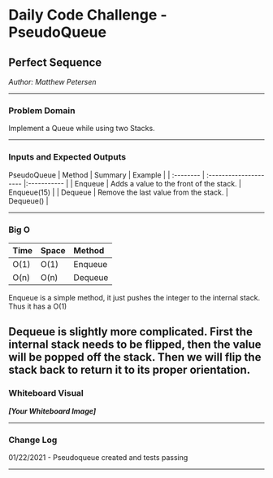 # Daily Code Challenge - PseudoQueue

## Perfect Sequence
*Author: Matthew Petersen*

---

### Problem Domain

Implement a Queue while using two Stacks.

---

### Inputs and Expected Outputs
PseudoQueue
| Method | Summary | Example | 
| :-------- | :--------------------- |:----------- |
| Enqueue | Adds a value to the front of the stack. | Enqueue(15) |
| Dequeue | Remove the last value from the stack. | Dequeue() |

---

### Big O


| Time | Space | Method |
| :----------- | :----------- |:----------- |
| O(1) | O(1) | Enqueue |
| O(n) | O(n) | Dequeue |


Enqueue is a simple method, it just pushes the integer to the internal stack. Thus it has a O(1)

Dequeue is slightly more complicated. First the internal stack needs to be flipped, then the value will be popped off the stack. Then we will flip the stack back to return it to its proper orientation.
---


### Whiteboard Visual
***[Your Whiteboard Image]***


---

### Change Log
01/22/2021 - Pseudoqueue created and tests passing

---
